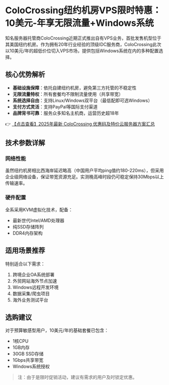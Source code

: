 # ColoCrossing纽约机房VPS限时特惠：10美元-年享无限流量+Windows系统

知名服务器托管商ColoCrossing近期正式推出自有VPS业务，首批发售机型位于其美国纽约机房。作为拥有20年行业经验的顶级IDC服务商，ColoCrossing此次以10美元/年的超低价位切入VPS市场，提供包括Windows系统在内的多种配置选择。

## 核心优势解析

- **基础设施保障**：依托自建纽约机房，避免第三方托管的不稳定性
- **无限流量特权**：所有套餐均不限制流量使用（共享带宽）
- **系统选择自由**：支持Linux/Windows双平台（最低配即可选Windows）
- **支付方式灵活**：支持PayPal等国际支付渠道
- **品牌背书可靠**：服务众多知名主机商，运营历史超18年

👉 [【点击查看】2025年最新 ColoCrossing 优惠码及特价云服务器方案汇总](https://bit.ly/ColoCrossing)

## 技术参数详解

### 网络性能
虽然纽约机房相比西海岸延迟略高（中国用户平均ping值约180-220ms），但采用企业级网络设备，保证带宽资源充足。实测晚高峰时段仍可稳定保持30Mbps以上传输速率。

### 硬件配置
全系采用KVM虚拟化技术，配备：
- 最新世代Intel/AMD处理器
- 纯SSD存储阵列
- DDR4内存架构

## 适用场景推荐
特别适合以下需求：
1. 跨境企业OA系统部署
2. 外贸网站海外节点加速
3. Windows远程开发环境
4. 数据采集/爬虫项目
5. 海外业务测试平台

## 选购建议
对于预算敏感型用户，10美元/年的基础套餐已包含：
- 1核CPU
- 1GB内存
- 30GB SSD存储
- 1Gbps共享带宽
- Windows系统授权

> 注：由于是限时促销活动，建议有需求的用户及时锁定优惠。